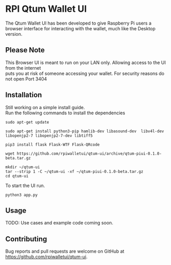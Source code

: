 # RPI Qtum Wallet UI

The Qtum Wallet UI has been developed to give Raspberry Pi users a browser interface for interacting with the wallet, much like the Desktop version.  

## Please Note  

This Browser UI is meant to run on your LAN only. Allowing access to the UI from the internet  
puts you at risk of someone accessing your wallet. For security reasons do not open Port 3404


## Installation
Still working on a simple install guide.  
Run the following commands to install the dependencies  
```
sudo apt-get update
```
```
sudo apt-get install python3-pip hamlib-dev libasound-dev  libv4l-dev libopenjp2-7 libopenjp2-7-dev libtiff5
```
```
pip3 install flask Flask-WTF Flask-QRcode
```
```
wget https://github.com/rpiwalletui/qtum-ui/archive/qtum-piui-0.1.0-beta.tar.gz
```
```
mkdir ~/qtum-ui  
tar --strip 1 -C ~/qtum-ui -xf ~/qtum-piui-0.1.0-beta.tar.gz  
cd qtum-ui
```
To start the UI run.  
```
python3 app.py
```


## Usage

TODO: Use cases and example code coming soon.

## Contributing

Bug reports and pull requests are welcome on GitHub at https://github.com/rpiwalletui/qtum-ui.
